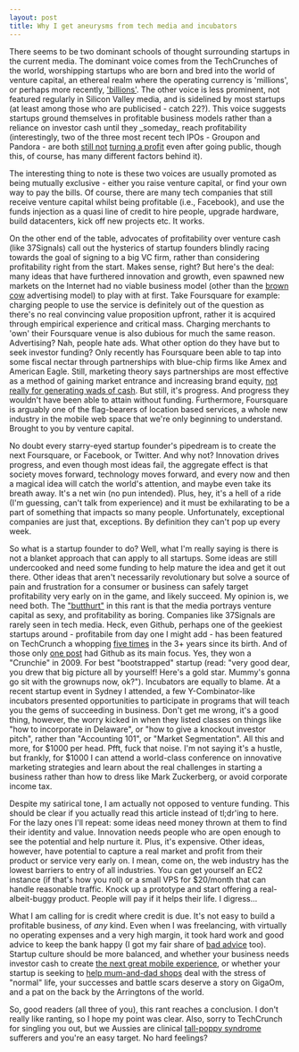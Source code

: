 ```yaml
---
layout: post
title: Why I get aneurysms from tech media and incubators
---
```


<p>There seems to be two dominant schools of thought surrounding startups in the current media. The dominant voice comes from the TechCrunches of the world, worshipping startups who are born and bred into the world of venture capital, an ethereal realm where the operating currency is 'millions', or perhaps more recently, <a href="http://techcrunch.com/2011/01/10/groupon-raises-like-a-billion-dollars/" target="_blank">'billions'</a>. The other voice is less prominent, not featured regularly in Silicon Valley media, and is sidelined by most startups (at least among those who are publicised - catch 22?). This voice suggests startups ground themselves in profitable business models rather than a reliance on investor cash until they _someday_ reach profitability (interestingly, two of the three most recent tech IPOs - Groupon and Pandora - are both <a href="http://www.geekosystem.com/groupon-ipo/" target="_blank">still not</a> <a href="http://news.brothersoft.com/profit-less-pandora-ipo-demonstrates-inconsistency-in-wall-street-13788.html" target="_blank">turning a profit</a> even after going public, though this, of course, has many different factors behind it).

The interesting thing to note is these two voices are usually promoted as being mutually exclusive - either you raise venture capital, or find your own way to pay the bills. Of course, there are many tech companies that still receive venture capital whilst being profitable (i.e., Facebook), and use the funds injection as a quasi line of credit to hire people, upgrade hardware, build datacenters, kick off new projects etc. It works.

On the other end of the table, advocates of profitability over venture cash (like 37Signals) call out the hysterics of startup founders blindly racing towards the goal of signing to a big VC firm, rather than considering profitability right from the start. Makes sense, right? But here's the deal: many ideas that have furthered innovation and growth, even spawned new markets on the Internet had no viable business model (other than the <a href="http://www.sethgodin.com/purple/" target="_blank">brown cow</a> advertising model) to play with at first. Take Foursquare for example: charging people to use the service is definitely out of the question as there's no real convincing value proposition upfront, rather it is acquired through empirical experience and critical mass. Charging merchants to 'own' their Foursquare venue is also dubious for much the same reason. Advertising? Nah, people hate ads. What other option do they have but to seek investor funding? Only recently has Foursquare been able to tap into some fiscal nectar through partnerships with blue-chip firms like Amex and American Eagle. Still, marketing theory says partnerships are most effective as a method of gaining market entrance and increasing brand equity, <a href="http://techcrunch.com/2010/02/12/foursquare-revenue/" target="_blank">not really for generating wads of cash</a>. But still, it's progress. And progress they wouldn't have been able to attain without funding. Furthermore, Foursquare is arguably one of the flag-bearers of location based services, a whole new industry in the mobile web space that we're only beginning to understand. Brought to you by venture capital.

No doubt every starry-eyed startup founder's pipedream is to create the next Foursquare, or Facebook, or Twitter. And why not? Innovation drives progress, and even though most ideas fail, the aggregate effect is that society moves forward, technology moves forward, and every now and then a magical idea will catch the world's attention, and maybe even take its breath away. It's a net win (no pun intended). Plus, hey, it's a hell of a ride (I'm guessing, can't talk from experience) and it must be exhilarating to be a part of something that impacts so many people. Unfortunately, exceptional companies are just that, exceptions. By definition they can't pop up every week. 

So what is a startup founder to do? Well, what I'm really saying is there is not a blanket approach that can apply to all startups. Some ideas are still undercooked and need some funding to help mature the idea and get it out there. Other ideas that aren't necessarily revolutionary but solve a source of pain and frustration for a consumer or business can safely target profitability very early on in the game, and likely succeed. My opinion is, we need both. The <a href="http://www.teddziuba.com/2008/12/there-will-be-no-web-30.html" target="_blank">"butthurt"</a> in this rant is that the media portrays venture capital as sexy, and profitability as boring. Companies like 37Signals are rarely seen in tech media. Heck, even Github, perhaps one of the geekiest startups around - profitabile from day one I might add -  has been featured on TechCrunch a whopping <a href="http://www.crunchbase.com/company/github/posts" target="_blank">five times</a> in the 3+ years since its birth. And of those only <a href="http://techcrunch.com/2010/07/24/github-one-million/" target="_blank">one post</a> had Github as its main focus. Yes, they won a "Crunchie" in 2009. For best "bootstrapped" startup (read: "very good dear, you drew that big picture all by yourself! Here's a gold star. Mummy's gonna go sit with the grownups now, ok?"). 
Incubators are equally to blame. At a recent startup event in Sydney I attended, a few Y-Combinator-like incubators presented opportunities to participate in programs that will teach you the gems of succeeding in business. Don't get me wrong, it's a good thing, however, the worry kicked in when they listed classes on things like "how to incorporate in Delaware", or "how to give a knockout investor pitch", rather than "Accounting 101", or "Market Segmentation". All this and more, for $1000 per head. Pfft, fuck that noise. I'm not saying it's a hustle, but frankly, for $1000 I can attend a world-class conference on innovative marketing strategies and learn about the real challenges in starting a business rather than how to dress like Mark Zuckerberg, or avoid corporate income tax.

Despite my satirical tone, I am actually not opposed to venture funding. This should be clear if you actually read this article instead of tl;dr'ing to here. For the lazy ones I'll repeat: some ideas need money thrown at them to find their identity and value. Innovation needs people who are open enough to see the potential and help nurture it. Plus, it's expensive. Other ideas, however, have potential to capture a real market and profit from their product or service very early on. I mean, come on, the web industry has the lowest barriers to entry of all industries. You can get yourself an EC2 instance (if that's how you roll) or a small VPS for $20/month that can handle reasonable traffic. Knock up a prototype and start offering a real-albeit-buggy product. People will pay if it helps their life. I digress...

What I am calling for is credit where credit is due. It's not easy to build a profitable business, of _any_ kind. Even when I was freelancing, with virtually no operating expenses and a very high margin, it took hard work and good advice to keep the bank happy (I got my fair share of <a href="http://www.yellowadvertising.com.au/" target="_blank">bad advice</a> too). 
Startup culture should be more balanced, and whether your business needs investor cash to create <a href="http://www.oink.com/" target="_blank">the next great mobile experience</a>, or whether your startup is seeking to <a href="http://www.saasu.com/" target="_blank">help mum-and-dad shops</a> deal with the stress of "normal" life, your successes and battle scars deserve a story on GigaOm, and a pat on the back by the Arringtons of the world.

So, good readers (all three of you), this rant reaches a conclusion. I don't really like ranting, so I hope my point was clear. Also, sorry to TechCrunch for singling you out, but we Aussies are clinical <a href="http://en.wikipedia.org/wiki/Tall_poppy_syndrome" target="_blank">tall-poppy syndrome</a> sufferers and you're an easy target. No hard feelings?